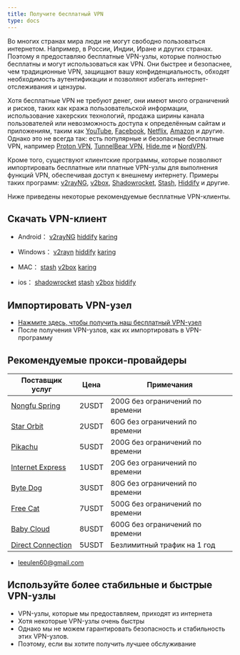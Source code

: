 ```yaml
---
title: Получите бесплатный VPN
type: docs
---
```


Во многих странах мира люди не могут свободно пользоваться интернетом. Например, в России, Индии, Иране и других странах. Поэтому я предоставляю бесплатные VPN-узлы, которые полностью бесплатны и могут использоваться как VPN. Они быстрее и безопаснее, чем традиционные VPN, защищают вашу конфиденциальность, обходят необходимость аутентификации и позволяют избегать интернет-отслеживания и цензуры.

Хотя бесплатные VPN не требуют денег, они имеют много ограничений и рисков, таких как кража пользовательской информации, использование хакерских технологий, продажа ширины канала пользователей или невозможность доступа к определённым сайтам и приложениям, таким как [YouTube](https://www.youtube.com/), [Facebook](https://www.facebook.com/), [Netflix](https://www.netflix.com/), [Amazon](https://www.amazon.com/) и другие. Однако это не всегда так: есть популярные и безопасные бесплатные VPN, например [Proton VPN](https://protonvpn.com/), [TunnelBear VPN](https://www.tunnelbear.com/), [Hide.me](https://hide.me/) и [NordVPN](https://nordvpn.com/).

Кроме того, существуют клиентские программы, которые позволяют импортировать бесплатные или платные VPN-узлы для выполнения функций VPN, обеспечивая доступ к внешнему интернету. Примеры таких программ: [v2rayNG](https://github.com/2dust/v2rayNG), [v2box](https://apps.apple.com/us/app/v2box-v2ray-client/id6446814690), [Shadowrocket](https://apps.apple.com/us/app/shadowrocket/id932747118), [Stash](https://apps.apple.com/us/app/stash-rule-based-proxy/id1596063349), [Hiddify](https://github.com/hiddify/hiddify-next) и другие.

Ниже приведены некоторые рекомендуемые бесплатные VPN-клиенты.


## Скачать VPN-клиент

- Android：   [v2rayNG](https://getfreevpn.info/ru/docs/%D0%A3%D1%87%D0%B5%D0%B1%D0%BD%D0%B8%D0%BA/%D0%A1%D0%BA%D0%B0%D1%87%D0%B0%D0%B9%D1%82%D0%B5-%D0%B8-%D0%B8%D1%81%D0%BF%D0%BE%D0%BB%D1%8C%D0%B7%D1%83%D0%B9%D1%82%D0%B5-v2rayNG/)         [hiddify](https://getfreevpn.info/ru/docs/%D0%A3%D1%87%D0%B5%D0%B1%D0%BD%D0%B8%D0%BA/%D0%A1%D0%BA%D0%B0%D1%87%D0%B0%D0%B9%D1%82%D0%B5-%D0%B8-%D0%B8%D1%81%D0%BF%D0%BE%D0%BB%D1%8C%D0%B7%D1%83%D0%B9%D1%82%D0%B5-Hiddify/)    [karing](https://getfreevpn.info/ru/docs/%D0%A3%D1%87%D0%B5%D0%B1%D0%BD%D0%B8%D0%BA/%D0%A1%D0%BA%D0%B0%D1%87%D0%B0%D0%B9%D1%82%D0%B5-%D0%B8-%D0%B8%D1%81%D0%BF%D0%BE%D0%BB%D1%8C%D0%B7%D1%83%D0%B9%D1%82%D0%B5-Karing/)

- Windows：  [v2rayn](https://getfreevpn.info/ru/docs/%D0%A3%D1%87%D0%B5%D0%B1%D0%BD%D0%B8%D0%BA/%D0%A1%D0%BA%D0%B0%D1%87%D0%B0%D0%B9%D1%82%D0%B5-%D0%B8-%D0%B8%D1%81%D0%BF%D0%BE%D0%BB%D1%8C%D0%B7%D1%83%D0%B9%D1%82%D0%B5-v2rayN/)        [hiddify](https://getfreevpn.info/ru/docs/%D0%A3%D1%87%D0%B5%D0%B1%D0%BD%D0%B8%D0%BA/%D0%A1%D0%BA%D0%B0%D1%87%D0%B0%D0%B9%D1%82%D0%B5-%D0%B8-%D0%B8%D1%81%D0%BF%D0%BE%D0%BB%D1%8C%D0%B7%D1%83%D0%B9%D1%82%D0%B5-Hiddify/)     [karing](https://getfreevpn.info/ru/docs/%D0%A3%D1%87%D0%B5%D0%B1%D0%BD%D0%B8%D0%BA/%D0%A1%D0%BA%D0%B0%D1%87%D0%B0%D0%B9%D1%82%D0%B5-%D0%B8-%D0%B8%D1%81%D0%BF%D0%BE%D0%BB%D1%8C%D0%B7%D1%83%D0%B9%D1%82%D0%B5-Karing/)

- MAC：        [stash](https://getfreevpn.info/ru/docs/%D0%A3%D1%87%D0%B5%D0%B1%D0%BD%D0%B8%D0%BA/%D0%A1%D0%BA%D0%B0%D1%87%D0%B0%D0%B9%D1%82%D0%B5-%D0%B8-%D0%B8%D1%81%D0%BF%D0%BE%D0%BB%D1%8C%D0%B7%D1%83%D0%B9%D1%82%D0%B5-Stash/)           [v2box](https://getfreevpn.info/ru/docs/%D0%A3%D1%87%D0%B5%D0%B1%D0%BD%D0%B8%D0%BA/%D0%A1%D0%BA%D0%B0%D1%87%D0%B0%D0%B9%D1%82%D0%B5-%D0%B8-%D0%B8%D1%81%D0%BF%D0%BE%D0%BB%D1%8C%D0%B7%D1%83%D0%B9%D1%82%D0%B5-v2box/)        [karing](https://getfreevpn.info/ru/docs/%D0%A3%D1%87%D0%B5%D0%B1%D0%BD%D0%B8%D0%BA/%D0%A1%D0%BA%D0%B0%D1%87%D0%B0%D0%B9%D1%82%D0%B5-%D0%B8-%D0%B8%D1%81%D0%BF%D0%BE%D0%BB%D1%8C%D0%B7%D1%83%D0%B9%D1%82%D0%B5-Karing/)

- ios：    [shadowrocket](https://getfreevpn.info/ru/docs/%D0%A3%D1%87%D0%B5%D0%B1%D0%BD%D0%B8%D0%BA/%D0%A1%D0%BA%D0%B0%D1%87%D0%B0%D0%B9%D1%82%D0%B5-%D0%B8-%D0%B8%D1%81%D0%BF%D0%BE%D0%BB%D1%8C%D0%B7%D1%83%D0%B9%D1%82%D0%B5-Shadowrocket/)     [stash](https://getfreevpn.info/ru/docs/%D0%A3%D1%87%D0%B5%D0%B1%D0%BD%D0%B8%D0%BA/%D0%A1%D0%BA%D0%B0%D1%87%D0%B0%D0%B9%D1%82%D0%B5-%D0%B8-%D0%B8%D1%81%D0%BF%D0%BE%D0%BB%D1%8C%D0%B7%D1%83%D0%B9%D1%82%D0%B5-Stash/)        [v2box](https://getfreevpn.info/ru/docs/%D0%A3%D1%87%D0%B5%D0%B1%D0%BD%D0%B8%D0%BA/%D0%A1%D0%BA%D0%B0%D1%87%D0%B0%D0%B9%D1%82%D0%B5-%D0%B8-%D0%B8%D1%81%D0%BF%D0%BE%D0%BB%D1%8C%D0%B7%D1%83%D0%B9%D1%82%D0%B5-v2box/)   [hiddify](https://getfreevpn.info/ru/docs/%D0%A3%D1%87%D0%B5%D0%B1%D0%BD%D0%B8%D0%BA/%D0%A1%D0%BA%D0%B0%D1%87%D0%B0%D0%B9%D1%82%D0%B5-%D0%B8-%D0%B8%D1%81%D0%BF%D0%BE%D0%BB%D1%8C%D0%B7%D1%83%D0%B9%D1%82%D0%B5-Hiddify/)

## Импортировать VPN-узел

- [Нажмите здесь, чтобы получить наш бесплатный VPN-узел](https://getfreevpn.info/ru/docs/%D0%A3%D1%87%D0%B5%D0%B1%D0%BD%D0%B8%D0%BA/%D0%9F%D0%BE%D0%BB%D1%83%D1%87%D0%B8%D1%82%D0%B5-%D0%B1%D0%B5%D1%81%D0%BF%D0%BB%D0%B0%D1%82%D0%BD%D1%8B%D0%B9-VPN-%D1%83%D0%B7%D0%B5%D0%BB/)
- После получения VPN-узлов, как их импортировать в VPN-программу


## Рекомендуемые прокси-провайдеры

| Поставщик услуг | Цена | Примечания |
|---|---|---|
| [Nongfu Spring](https://www.nfsq.us/#/register?code=i1fXTMYk) | 2USDT | 200G без ограничений по времени |
| [Star Orbit](https://bd.srcloud.art/#/register?code=fvyGkr5j) | 2USDT | 60G без ограничений по времени |
| [Pikachu](https://pkhub.net/#/register?code=A6O9EIj0) | 5USDT | 200G без ограничений по времени |
| [Internet Express](https://wjkc66.vip?c=REZUOC) | 1USDT | 20G без ограничений по времени |
| [Byte Dog](https://user.bytedog.icu/#/register?code=GXPuAhzt) | 3USDT | 80G без ограничений по времени |
| [Free Cat](https://us.freecat.cc/register?code=czdF7PXY) | 7USDT | 500G без ограничений по времени |
| [Baby Cloud](https://web1.bby011.com/#/register?code=8xTTMr2f) | 8USDT | 600G без ограничений по времени |
| [Direct Connection](https://bnb.lat/buy/3) | 5USDT | Безлимитный трафик на 1 год |

* [leeulen60@gmail.com](mailto:leeulen60@gmail.com)


## Используйте более стабильные и быстрые VPN-узлы
- VPN-узлы, которые мы предоставляем, приходят из интернета
- Хотя некоторые VPN-узлы очень быстры
- Однако мы не можем гарантировать безопасность и стабильность этих VPN-узлов.
- Поэтому, если вы хотите получить лучшее обслуживание





